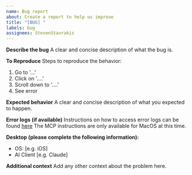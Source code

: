 ```yaml
---
name: Bug report
about: Create a report to help us improve
title: "[BUG] "
labels: bug
assignees: StevenStavrakis
---
```


**Describe the bug**
A clear and concise description of what the bug is.

**To Reproduce**
Steps to reproduce the behavior:

1. Go to '...'
2. Click on '....'
3. Scroll down to '....'
4. See error

**Expected behavior**
A clear and concise description of what you expected to happen.

**Error logs (if available)**
Instructions on how to access error logs can be found [here](https://modelcontextprotocol.io/docs/tools/debugging)
The MCP instructions are only available for MacOS at this time.

**Desktop (please complete the following information):**

- OS: [e.g. iOS]
- AI Client [e.g. Claude]

**Additional context**
Add any other context about the problem here.
